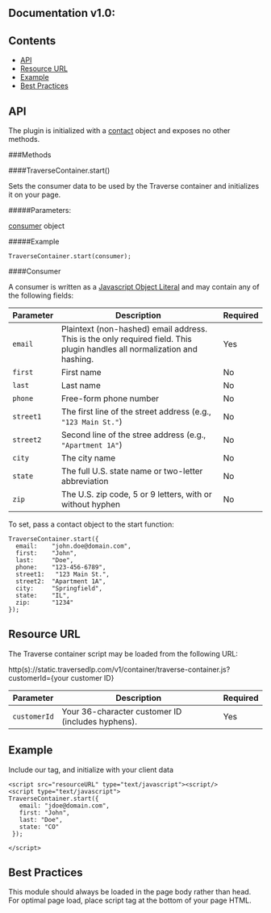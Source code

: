 Documentation v1.0:
-------------------

Contents
--------

  * [API](#api)
  * [Resource URL](#resource-url)
  * [Example](#example)
  * [Best Practices](#best-practices)

API
---

The plugin is initialized with a [contact](#contact) object and exposes no other methods.

###Methods

####TraverseContainer.start()

Sets the consumer data to be used by the Traverse container and initializes it
on your page.

#####Parameters:

[consumer](#consumer) object

#####Example

`TraverseContainer.start(consumer);`

####Consumer

A consumer is written as a [Javascript Object Literal](http://www.dyn-web.com/tutorials/object-literal/) and may contain any of the following fields:

| Parameter   | Description | Required |
| ----------- | ----------- | -------- |
| `email`     | Plaintext (non-hashed) email address. This is the only required field. This plugin handles all normalization and hashing. | Yes |
| `first`     | First name | No |
| `last`      | Last name | No |
| `phone`     | Free-form phone number | No |
| `street1`    | The first line of the street address (e.g., `"123 Main St."`) | No |
| `street2`   | Second line of the stree address (e.g., `"Apartment 1A"`)        | No |
| `city`      | The city name  | No |
| `state`     | The full U.S. state name or two-letter abbreviation | No |
| `zip`       | The U.S. zip code, 5 or 9 letters, with or without hyphen | No |

To set, pass a contact object to the start function:

```
TraverseContainer.start({
  email:    "john.doe@domain.com",
  first:    "John",
  last:     "Doe",
  phone:    "123-456-6789",
  street1:   "123 Main St.",
  street2:  "Apartment 1A",
  city:     "Springfield",
  state:    "IL",
  zip:      "1234"
});
```

Resource URL
------------

The Traverse container script may be loaded from the following URL:

http(s)://static.traversedlp.com/v1/container/traverse-container.js?customerId={your customer ID}

| Parameter    | Description | Required |
| ------------ |------------ | -------- |
| `customerId` | Your 36-character customer ID (includes hyphens). | Yes |

Example
-------

Include our tag, and initialize with your client data

```
<script src="resourceURL" type="text/javascript"><script/>
<script type="text/javascript">
TraverseContainer.start({
   email: "jdoe@domain.com",
   first: "John",
   last: "Doe",
   state: "CO"
 });

</script>
```

Best Practices
--------------

This module should always be loaded in the page body rather than head. For optimal page load, place script tag at the bottom of your page HTML.
